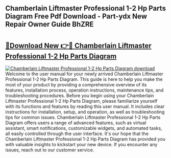 ## Chamberlain Liftmaster Professional 1-2 Hp Parts Diagram Free Pdf Download - Part-ydx New Repair Owner Guide BhZRE

# <h2><a href="http://dfn4g2.blite.top/?on=Chamberlain+Liftmaster+Professional+1-2+Hp+Parts+Diagram">🔗Download New 👉🔴 Chamberlain Liftmaster Professional 1-2 Hp Parts Diagram</a></h2>

[![Chamberlain Liftmaster Professional 1-2 Hp Parts Diagram download](https://i.imgur.com/lujVjoI.png)](http://dfn4g2.blite.top/?on=Chamberlain+Liftmaster+Professional+1-2+Hp+Parts+Diagram)
Welcome to the user manual for your newly arrived Chamberlain Liftmaster Professional 1-2 Hp Parts Diagram. This guide is here to help you make the most of your product by providing a comprehensive overview of its features, installation process, operation instructions, maintenance tips, and troubleshooting procedures. Before you begin using your Chamberlain Liftmaster Professional 1-2 Hp Parts Diagram, please familiarize yourself with its functions and features by reading this user manual. It includes clear instructions for installation, setup, and operation, as well as troubleshooting tips for common issues. Chamberlain Liftmaster Professional 1-2 Hp Parts Diagram offers users a range of advanced features, such as virtual assistant, smart notifications, customizable widgets, and automated tasks, all easily controlled through the user interface. It's our hope that the Chamberlain Liftmaster Professional 1-2 Hp Parts Diagram has provided you with valuable insights to kickstart your new device. If you encounter any issues, reach out to our customer service.
